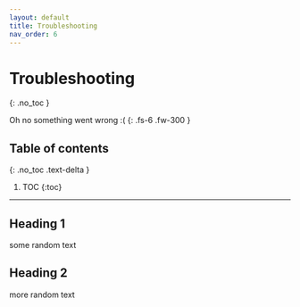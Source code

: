 ```yaml
---
layout: default
title: Troubleshooting
nav_order: 6
---
```


<!--- find up to 5 things that could go wrong, show user how to fix. try the instructions to see where these could be --->

# Troubleshooting
{: .no_toc }


Oh no something went wrong :(
{: .fs-6 .fw-300 }

## Table of contents
{: .no_toc .text-delta }

1. TOC
{:toc}

---

## Heading 1
some random text

## Heading 2
more random text
